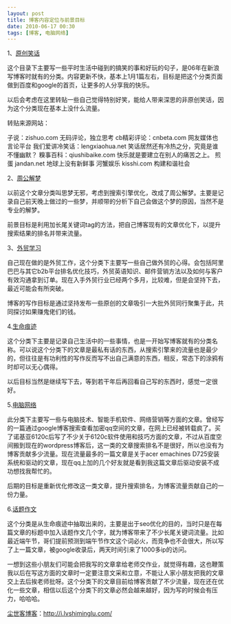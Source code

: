 ```yaml
---
layout: post
title: 博客内容定位与前景目标
date: 2010-06-17 00:30
tags: [博客, 电脑网络]
---
```

1、<a href="http://i.lvshiminglu.com/blog/category/fun" target="_self">原创笑话</a>

这个目录下主要写一些平时生活中碰到的搞笑的事和好玩的句子，是06年在新浪写博客时就有的分类。内容更新不快，基本上1月1篇左右，目标是把这个分类页面做到百度和google的首页，让更多的人分享我的快乐。

以后会考虑在这里转贴一些自己觉得特别好笑，能给人带来深思的非原创笑话，因为这个分类现在基本上没什么流量。

转贴来源网站：

子说：zishuo.com 无码评论，独立思考
cb精彩评论：cnbeta.com 网友媒体也言论平台
我们爱讲冷笑话：lengxiaohua.net 笑话居然还有冷热之分，究竟是谁不懂幽默？
糗事百科：qiushibaike.com 快乐就是要建立在别人的痛苦之上。
煎蛋 jandan.net 地球上没有新鲜事
河蟹娱乐 kisshi.com 构建和谐社会

2、<a href="http://i.lvshiminglu.com/blog/category/dream" target="_blank">周公解梦</a>

以前这个文章分类叫思梦无邪，考虑到搜索引擎优化，改成了周公解梦。主要是记录自己前天晚上做过的一些梦，并顺带的分析下自己会做这个梦的原因，当然不是专业的解梦。

前景目标是利用加长尾关键词tag的方法，把自己博客现有的文章优化下，以提升搜索结果的排名并带来流量。

3、<a href="http://i.lvshiminglu.com/blog/category/en" target="_self">外贸学习</a>

自己现在做的是外贸工作，这个分类下主要写一些自己做外贸的心得。会包括阿里巴巴与其它b2b平台排名优化技巧，外贸英语知识、邮件营销方法以及如何与客户有效沟通拿到订单。现在入手外贸行业已经两个多月，比较难，但是会坚持下去，最近可能会有所突破。

博客的写作目标是通过坚持发布一些原创的文章吸引一大批外贸同行聚集于此，共同探讨如果赚鬼佬们的钱。

4.<a href="http://i.lvshiminglu.com/blog/category/life" target="_self">生命痕迹</a>

这个分类下主要是记录自己生活中的一些事情，也是一开始写博客就有的分类名称。可以说这个分类下的文章是最私有话的东西，从搜索引擎来的流量也是最少的，但往往是有功利性的写作反而写不出自己满意的东西，相反，常态下的涂鸦有时却可以无心偶得。

以后目标当然是继续写下去，等到若干年后再回看自己写的东西时，感觉一定很好。

5.<a href="http://i.lvshiminglu.com/blog/category/net" target="_self">电脑网络</a>

此分类下主要写一些与电脑技术、智能手机软件、网络营销等方面的文章。曾经写的一篇通过google博客搜索查看加密qq空间的文章，在网上已经被转载疯了。买了诺基亚6120c后写了不少关于6120c软件使用和技巧方面的文章，不过从百度空间搬到现在的wordpress博客后，这一类的文章搜索排名不是很好，所以也没有为博客贡献多少流量。现在流量最多的一篇文章是关于acer emachines D725安装系统和驱动的文章，现在qq上加的几个好友就是看到我这篇文章后驱动安装不成功想找我帮忙的。

后期的目标是重新优化修改这一类文章，提升搜索排名，为博客流量贡献自己的一份力量。

6.<a href="http://i.lvshiminglu.com/blog/category/topic" target="_self">话题作文</a>

这个分类是从生命痕迹中抽取出来的，主要是出于seo优化的目的，当时只是在每篇文章的标题中加入话题作文几个字，就为博客带来了不少长尾关键词流量。比如最近端午节，哥们提前预测到端午节作文这个词必火，而竞争也不会很大，所以写了上一篇文章，被google收录后，两天时间引来了1000多ip的访问。

一想到这些小朋友们可能会把我写的文章拿给老师交作业，就觉得有趣，这也鞭策我以后在写这方面的文章时一定要注意文采和立意，不能让人家小朋友把我的文章交上去后挨老师批呀。这个分类下的文章目前给博客贡献了不少流量，现在还在优化一些文章，相信以后这个分类下的文章必然会越来越好，因为写的时候会有压力，哈哈哈。

<a href="http://i.lvshiminglu.com/">尘世客博客</a>：<a href="http://i.lvshiminglu.com/">http://i.lvshiminglu.com/</a>

